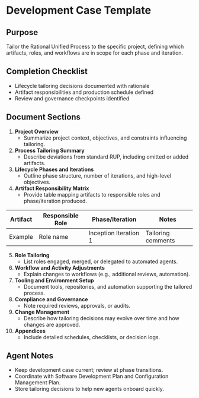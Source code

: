 # Development Case Template

## Purpose
Tailor the Rational Unified Process to the specific project, defining which artifacts, roles, and workflows are in scope for each phase and iteration.

## Completion Checklist
- Lifecycle tailoring decisions documented with rationale
- Artifact responsibilities and production schedule defined
- Review and governance checkpoints identified

## Document Sections
1. **Project Overview**
   - Summarize project context, objectives, and constraints influencing tailoring.
2. **Process Tailoring Summary**
   - Describe deviations from standard RUP, including omitted or added artifacts.
3. **Lifecycle Phases and Iterations**
   - Outline phase structure, number of iterations, and high-level objectives.
4. **Artifact Responsibility Matrix**
   - Provide table mapping artifacts to responsible roles and phase/iteration produced.

| Artifact | Responsible Role | Phase/Iteration | Notes |
| --- | --- | --- | --- |
| Example | Role name | Inception Iteration 1 | Tailoring comments |

5. **Role Tailoring**
   - List roles engaged, merged, or delegated to automated agents.
6. **Workflow and Activity Adjustments**
   - Explain changes to workflows (e.g., additional reviews, automation).
7. **Tooling and Environment Setup**
   - Document tools, repositories, and automation supporting the tailored process.
8. **Compliance and Governance**
   - Note required reviews, approvals, or audits.
9. **Change Management**
   - Describe how tailoring decisions may evolve over time and how changes are approved.
10. **Appendices**
    - Include detailed schedules, checklists, or decision logs.

## Agent Notes
- Keep development case current; review at phase transitions.
- Coordinate with Software Development Plan and Configuration Management Plan.
- Store tailoring decisions to help new agents onboard quickly.
